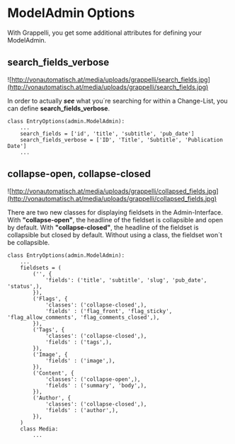 # ModelAdmin Options #

With Grappelli, you get some additional attributes for defining your ModelAdmin.

## search\_fields\_verbose ##

![http://vonautomatisch.at/media/uploads/grappelli/search_fields.jpg](http://vonautomatisch.at/media/uploads/grappelli/search_fields.jpg)

In order to actually _**see**_ what you´re searching for within a Change-List, you can define **search\_fields\_verbose**.
```
class EntryOptions(admin.ModelAdmin):
    ...
    search_fields = ['id', 'title', 'subtitle', 'pub_date']
    search_fields_verbose = ['ID', 'Title', 'Subtitle', 'Publication Date']
    ...
```

## collapse-open, collapse-closed ##

![http://vonautomatisch.at/media/uploads/grappelli/collapsed_fields.jpg](http://vonautomatisch.at/media/uploads/grappelli/collapsed_fields.jpg)

There are two new classes for displaying fieldsets in the Admin-Interface. With **"collapse-open"**, the headline of the fieldset is collapsible and open by default. With **"collapse-closed"**, the headline of the fieldset is collapsible but closed by default. Without using a class, the fieldset won´t be collapsible.
```
class EntryOptions(admin.ModelAdmin):
    ...
    fieldsets = (
        ('', {
            'fields': ('title', 'subtitle', 'slug', 'pub_date', 'status',),
        }),
        ('Flags', {
            'classes': ('collapse-closed',),
            'fields' : ('flag_front', 'flag_sticky', 'flag_allow_comments', 'flag_comments_closed',),
        }),
        ('Tags', {
            'classes': ('collapse-closed',),
            'fields' : ('tags',),
        }),
        ('Image', {
            'fields' : ('image',),
        }),
        ('Content', {
            'classes': ('collapse-open',),
            'fields' : ('summary', 'body',),
        }),
        ('Author', {
            'classes': ('collapse-closed',),
            'fields' : ('author',),
        }),
    )
    class Media:
        ...
```